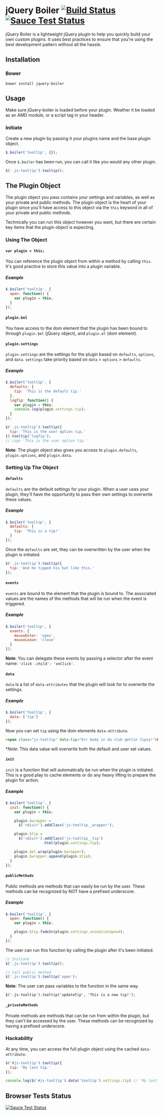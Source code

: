 # jQuery Boiler [![Build Status](https://travis-ci.org/mattdrose/jquery-boiler.svg?branch=master)](https://travis-ci.org/mattdrose/jquery-boiler) [![Sauce Test Status](https://saucelabs.com/buildstatus/jquery-boiler)](https://saucelabs.com/u/jquery-boiler)

jQuery Boiler is a lightweight jQuery plugin to help you quickly build your own custom plugins. It uses best practices to ensure that you're using the
best development pattern without all the hassle.

## Installation

### Bower

```
bower install jquery-boiler
```

## Usage

Make sure jQuery-boiler is loaded before your plugin. Weather it be loaded as an AMD module, or a script tag in your header.

### Initiate

Create a new plugin by passing it your plugins name and the base plugin object.

``` javascript
$.boiler('tooltip', {});
```

Once `$.boiler` has been run, you can call it like you would any other plugin.

``` javascript
$('.js-tooltip').tooltip();
```

## The Plugin Object

The plugin object you pass contains your settings and variables, as well as your private and public methods. The plugin object is the heart of your plugin since you'll have access to this object via the ```this``` keyword in all of your private and public methods.

Technically you can run this object however you want, but there are certain key items that the plugin object is expecting.

### Using The Object

#### `var plugin = this;`

You can reference the plugin object from within a method by calling `this`. It's good practice to store this value into a plugin variable.

##### Example

``` javascript
$.boiler('tooltip', {
  open: function() {
    var plugin = this;
  }
});
```

#### `plugin.$el`

You have access to the dom element that the plugin has been bound to through `plugin.$el` (jQuery object), and `plugin.el` (dom element).

#### `plugin.settings`

`plugin.settings` are the settings for the plugin based on `defaults`, `options`, and `data`. `settings` take priority based on `data` > `options` > `defaults`.

##### Example

``` javascript
$.boiler('tooltip', {
  defaults: {
    tip: 'This is the default tip.'
  },
  logTip: function() {
    var plugin = this;
    console.log(plugin.settings.tip);
  }
});

$('.js-tooltip').tooltip({
  tip: 'This is the user option tip.'
}).tooltip('logTip');
// Logs 'This is the user option tip.'
```

**Note**: The plugin object also gives you access to `plugin.defaults`, `plugin.options`, and `plugin.data`.

### Setting Up The Object

#### `defaults`

`defaults` are the default settings for your plugin. When a user uses your plugin, they'll have the opportunity to pass their own settings to overwrite these values.

##### Example

``` javascript
$.boiler('tooltip', {
  defaults: {
    tip: 'This is a tip!'
  }
});
```

Once the `defaults` are set, they can be overwritten by the user when the plugin is initiated.

``` javascript
$('.js-tooltip').tooltip({
  tip: 'And he tipped his hat like this.'
});
```

#### `events`

`events` are bound to the element that the plugin is bound to. The associated values are the names of the methods that will be run when the event is triggered.

##### Example

``` javascript
$.boiler('tooltip', {
  events: {
    mouseEnter: 'open',
    mouseLeave: 'close'
  }
});
```

**Note**: You can delegate these events by passing a selector after the event name: `'click .child': 'onClick'`.

#### `data`

`data` is a list of `data-attributes` that the plugin will look for to overwrite the settings.

##### Example

``` javascript
$.boiler('tooltip', {
  data: ['tip']
});
```

Now you can set `tip` using the dom elements `data-attribute`.

``` html
<span class="js-tooltip" data-tip="Urr body in da club gettin tipsy!">Holla!</span>
```

**Note*: This data value will overwrite both the default and user set values.

#### `init`

`init` is a function that will automatically be run when the plugin is initiated. This is a good play to cache elements or do any heavy lifting to prepare the plugin for action.

##### Example

``` javascript
$.boiler('tooltip', {
  init: function() {
    var plugin = this;

    plugin.$wrapper =
      $('<div/>').addClass('js-tooltip__wrapper');

    plugin.$tip =
      $('<div/>').addClass('js-tooltip__tip')
                 .html(plugin.settings.tip);

    plugin.$el.wrap(plugin.$wrapper);
    plugin.$wrapper.append(plugin.$tip);
  }
});
```

#### `publicMethods`

Public methods are methods that can easily be run by the user. These methods can be recognized by NOT have a prefixed underscore.

##### Example

``` javascript
$.boiler('tooltip', {
  open: function() {
    var plugin = this;

    plugin.$tip.fadeIn(plugin.settings.animationSpeed);
  }
});
```

The user can run this function by calling the plugin after it's been initiated.

``` javascript
// Initiate
$('.js-tooltip').tooltip();

// Call public method
$('.js-tooltip').tooltip('open');
```

**Note**: The user can pass variables to the function in the same way.

``$('.js-tooltip').tooltip('updateTip', 'This is a new tip!');``

#### `_privateMethods`

Private methods are methods that can be run from within the plugin, but they can't be accessed by the user. These methods can be recognized by having a prefixed underscore.

### Hackability

At any time, you can access the full plugin object using the cached `data-attribute`.

``` javascript
$('#js-tooltip').tooltip({
  tip: 'My last tip.'
});

console.log($('#js-tooltip').data('tooltip').settings.tip) // 'My last tip.';
```

## Browser Tests Status

[![Sauce Test Status](https://saucelabs.com/browser-matrix/jquery-boiler.svg)](https://saucelabs.com/u/jquery-boiler)
